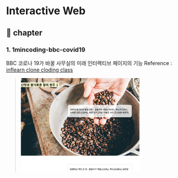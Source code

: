 # Interactive Web
## 📖 chapter 
### 1. 1mincoding-bbc-covid19
BBC 코로나 19가 바꿀 사무실의 미래 인터랙티브 페이지의 기능
Reference :  [inflearn clone cloding class](https://www.inflearn.com/course/bbc-%EC%9D%B8%ED%84%B0%EB%9E%99%ED%8B%B0%EB%B8%8C%EC%9B%B9-%ED%81%B4%EB%A1%A0#)
><img src="/preview-image/covid19_coffee_preview.png" width="70%" height="auto" title="chapter 1 preview" alt="chapter 1 preview"></img>
